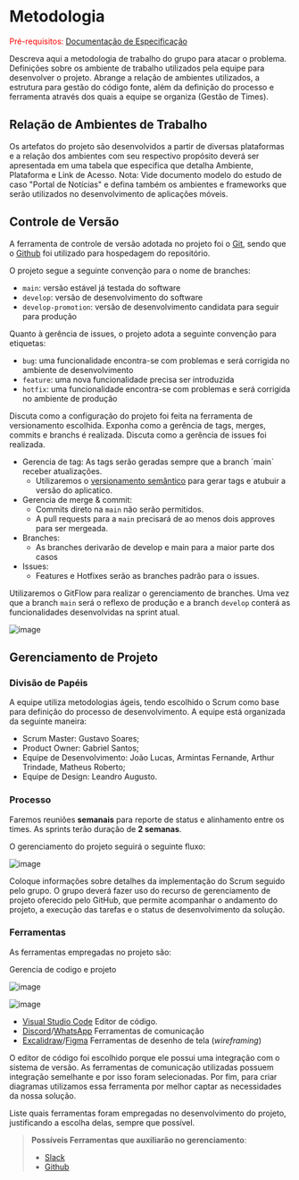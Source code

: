 
# Metodologia

<span style="color:red">Pré-requisitos: <a href="2-Especificação do Projeto.md"> Documentação de Especificação</a></span>

Descreva aqui a metodologia de trabalho do grupo para atacar o problema. Definições sobre os ambiente de trabalho utilizados pela  equipe para desenvolver o projeto. Abrange a relação de ambientes utilizados, a estrutura para gestão do código fonte, além da definição do processo e ferramenta através dos quais a equipe se organiza (Gestão de Times).

## Relação de Ambientes de Trabalho

Os artefatos do projeto são desenvolvidos a partir de diversas plataformas e a relação dos ambientes com seu respectivo propósito deverá ser apresentada em uma tabela que especifica que detalha Ambiente, Plataforma e Link de Acesso. 
Nota: Vide documento modelo do estudo de caso "Portal de Notícias" e defina também os ambientes e frameworks que serão utilizados no desenvolvimento de aplicações móveis.

## Controle de Versão

A ferramenta de controle de versão adotada no projeto foi o
[Git](https://git-scm.com/), sendo que o [Github](https://github.com)
foi utilizado para hospedagem do repositório.

O projeto segue a seguinte convenção para o nome de branches:

- `main`: versão estável já testada do software
- `develop`: versão de desenvolvimento do software
- `develop-promotion`: versão de desenvolvimento candidata para seguir para produção

Quanto à gerência de issues, o projeto adota a seguinte convenção para
etiquetas:

- `bug`: uma funcionalidade encontra-se com problemas e será corrigida no ambiente de desenvolvimento
- `feature`: uma nova funcionalidade precisa ser introduzida
- `hotfix`: uma funcionalidade encontra-se com problemas e será corrigida no ambiente de produção

Discuta como a configuração do projeto foi feita na ferramenta de versionamento escolhida. Exponha como a gerência de tags, merges, commits e branchs é realizada. Discuta como a gerência de issues foi realizada.

- Gerencia de tag: As tags serão geradas sempre que a branch ´main´ receber atualizações. 
    - Utilizaremos o [versionamento semântico](https://semver.org/lang/pt-BR/) para gerar tags e atubuir a versão do aplicatico.
- Gerencia de merge & commit:
    - Commits direto na `main` não serão permitidos.
    - A pull requests para a `main` precisará de ao menos dois approves para ser mergeada.
- Branches:
    - As branches derivarão de develop e main para a maior parte dos casos
- Issues:
    - Features e Hotfixes serão as branches padrão para o issues.

Utilizaremos o GitFlow para realizar o gerenciamento de branches. Uma vez que a branch `main` será o reflexo de produção e a branch `develop` conterá as funcionalidades desenvolvidas na sprint atual.

![image](https://github.com/user-attachments/assets/8dca0b32-9683-44e8-80df-0f3eb0fe0a7f)


## Gerenciamento de Projeto

### Divisão de Papéis

A equipe utiliza metodologias ágeis, tendo escolhido o Scrum como base para definição do processo de desenvolvimento. A equipe está organizada da seguinte maneira:

- Scrum Master: Gustavo Soares;
- Product Owner: Gabriel Santos;
- Equipe de Desenvolvimento: João Lucas, Armintas Fernande, Arthur Trindade, Matheus Roberto;
- Equipe de Design: Leandro Augusto.

### Processo

Faremos reuniões **semanais** para reporte de status e alinhamento entre os times. 
As sprints terão duração de **2 semanas**.

O gerenciamento do projeto seguirá o seguinte fluxo:

![image](https://github.com/user-attachments/assets/4b95a407-682f-4181-b05e-d342ef13e97e)

Coloque  informações sobre detalhes da implementação do Scrum seguido pelo grupo. O grupo deverá fazer uso do recurso de gerenciamento de projeto oferecido pelo GitHub, que permite acompanhar o andamento do projeto, a execução das tarefas e o status de desenvolvimento da solução.

### Ferramentas

As ferramentas empregadas no projeto são:

Gerencia de codigo e projeto

![image](https://github.com/user-attachments/assets/03c680e7-b092-4445-bf37-7584f6ecc4ad)

![image](https://github.com/user-attachments/assets/d6e9c017-dd56-403a-83b7-41ee6bda07cc)


- [Visual Studio Code](https://code.visualstudio.com/) Editor de código.
- [Discord](https://discord.com/)/[WhatsApp](https://web.whatsapp.com/) Ferramentas de comunicação
- [Excalidraw](https://excalidraw.com/)/[Figma](https://figma.com/) Ferramentas de desenho de tela (_wireframing_)

O editor de código foi escolhido porque ele possui uma integração com o sistema de versão. As ferramentas de comunicação utilizadas possuem integração semelhante e por isso foram selecionadas. Por fim, para criar diagramas utilizamos essa ferramenta por melhor captar as necessidades da nossa solução.

Liste quais ferramentas foram empregadas no desenvolvimento do projeto, justificando a escolha delas, sempre que possível.
 
> **Possíveis Ferramentas que auxiliarão no gerenciamento**: 
> - [Slack](https://slack.com/)
> - [Github](https://github.com/)

